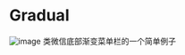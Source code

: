 # Gradual
![image](https://github.com/fcp12138/Gradual/blob/master/app/src/main/res/raw/GIF.gif ) 
类微信底部渐变菜单栏的一个简单例子
